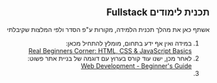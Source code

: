 <div dir="rtl">

## תכנית לימודים Fullstack

אשתף כאן את מהלך תכנית הלמידה, מקורות ע"פ הסדר ולפי המלצות שקיבלתי

<ol>

<li> במידה ואין אף ידע בתחום, מומלץ להתחיל מכאן: <br>
<a href="https://www.youtube.com/playlist?list=PL55RiY5tL51oJMqB1syVpXmQySoJsduFl">Real Beginners Corner: HTML, CSS & JavaScript Basics</a>

<li> לאחר מכן, ישנו עוד קורס בערוץ עם דוגמה של בניית אתר פשוט: <br>
<a href="https://www.youtube.com/playlist?list=PL55RiY5tL51rv_vo3TM3Byu71RYchX_l_">Web Development - Beginner's Guide</a>

<li>


</ol>
